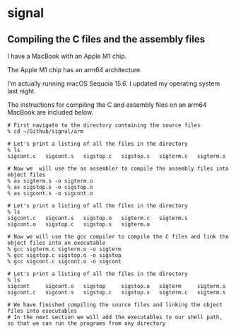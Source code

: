 # signal

## Compiling the C files and the assembly files

I have a MacBook with an Apple M1 chip.

The Apple M1 chip has an arm64 architecture.

I'm actually running macOS Sequoia 15.6. I updated my operating system last night.

The instructions for compiling the C and assembly files on an arm64 MacBook are included below.

    # First navigate to the directory containing the source files
    % cd ~/Github/signal/arm

    # Let's print a listing of all the files in the directory
    % ls
    sigcont.c	sigcont.s	sigstop.c	sigstop.s	sigterm.c	sigterm.s

    # Now we  will use the as assembler to compile the assembly files into object files
    % as sigterm.s -o sigterm.o
    % as sigstop.s -o sigstop.o
    % as sigcont.s -o sigcont.o

    # Let's print a listing of all the files in the directory
    % ls
    sigcont.c	sigcont.s	sigstop.o	sigterm.c	sigterm.s
    sigcont.o	sigstop.c	sigstop.s	sigterm.o

    # Now we will use the gcc compiler to compile the C files and link the object files into an executable
    % gcc sigterm.c sigterm.o -o sigterm
    % gcc sigstop.c sigstop.o -o sigstop
    % gcc sigcont.c sigcont.o -o sigcont

    # Let's print a listing of all the files in the directory
    % ls
    sigcont		sigcont.o	sigstop		sigstop.o	sigterm		sigterm.o
    sigcont.c	sigcont.s	sigstop.c	sigstop.s	sigterm.c	sigterm.s

    # We have finished compiling the source files and linking the object files into executables
    # In the next section we will add the executables to our shell path, so that we can run the programs from any directory
